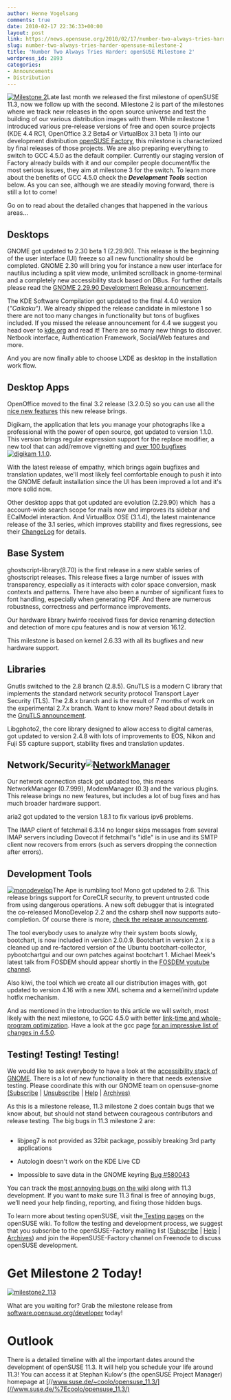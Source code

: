 ```yaml
---
author: Henne Vogelsang
comments: true
date: 2010-02-17 22:36:33+00:00
layout: post
link: https://news.opensuse.org/2010/02/17/number-two-always-tries-harder-opensuse-milestone-2/
slug: number-two-always-tries-harder-opensuse-milestone-2
title: 'Number Two Always Tries Harder: openSUSE Milestone 2'
wordpress_id: 2893
categories:
- Announcements
- Distribution
---
```


[![Milestone 2](/wp-content/uploads/2010/02/milestone_2.png)](//software.opensuse.org/developer)Late last month we released the first milestone of openSUSE 11.3, now we follow up with the second. Milestone 2 is part of the milestones where we track new releases in the open source universe and test the building of our various distribution images with them. While milestone 1 introduced various pre-release versions of free and open source projects (KDE 4.4 RC1, OpenOffice 3.2 Beta4 or VirtualBox 3.1 beta 1) into our development distribution [openSUSE Factory](//en.opensuse.org/Factory), this milestone is characterized by final releases of those projects. We are also preparing everything to switch to GCC 4.5.0  as the default compiler. Currently our staging version of Factory already builds with it and our compiler people document/fix the most serious issues, they aim at milestone 3 for the switch. To learn more about the benefits of GCC 4.5.0 check the _**Development Tools**_ section below.  As you can see, although we are steadily moving forward, there is still a lot to come!

Go on to read about the detailed changes that happened in the various areas...

<!-- more -->


## Desktops


GNOME got updated to 2.30 beta 1 (2.29.90). This release is the beginning of the user interface (UI) freeze so all new functionality should be completed. GNOME 2.30 will bring you for instance a new user interface for nautilus including a split view mode, unlimited scrollback in gnome-terminal and a completely new accessibility stack based on DBus. For further details please read the [GNOME 2.29.90 Development Release announcement](//permalink.gmane.org/gmane.comp.gnome.devel.announce/81).

The KDE Software Compilation got updated to the final 4.4.0 version (_"Caikaku")_.  We already shipped the release candidate in milestone 1 so there are not too many changes in functionality but tons of bugfixes included. If you missed the release announcement for 4.4 we suggest you head over to [kde.org](//kde.org/announcements/4.4/) and read it! There are so many new things to discover. Netbook interface, Authentication Framework, Social/Web features and more.

And you are now finally able to choose LXDE as desktop in the installation work flow.


## Desktop Apps


OpenOffice moved to the final 3.2 release (3.2.0.5) so you can use all the [nice new features](//www.openoffice.org/dev_docs/features/3.2/) this new release brings.

Digikam, the application that lets you manage your photographs like a professional with the power of open source, got updated to version 1.1.0. This version brings regular expression support for the replace modifier, a new tool that can add/remove vignetting and [over 100 bugfixes](//www.digikam.org/drupal/node/497)[![digikam 1.1.0](/wp-content/uploads/2010/02/digikam1.png)](/wp-content/uploads/2010/02/digikam1.png).

With the latest release of empathy, which brings again bugfixes and translation updates, we'll most likely feel comfortable enough to push it into the GNOME default installation since the UI has been improved a lot and it's more solid now.

Other desktop apps that got updated are evolution (2.29.90) which  has a account-wide search scope for mails now and improves  its sidebar and ECalModel interaction. And VirtualBox OSE (3.1.4), the latest maintenance release of  the 3.1 series,  which improves stability and fixes regressions, see their [ ChangeLog](//www.virtualbox.org/wiki/Changelog) for  details.


## Base System


ghostscript-library(8.70) is the first release in a new stable series of ghostscript releases. This release fixes a large number of issues with transparency, especially as it interacts with color space conversion, mask contexts and patterns. There have also been a number of significant fixes to font handling, especially when generating PDF. And there are numerous robustness, correctness and performance improvements.

Our hardware library hwinfo received fixes for device renaming detection and detection of more cpu features and is now at version 16.12.

This milestone is based on kernel 2.6.33 with all its bugfixes and new hardware support.


## Libraries


Gnutls switched to the 2.8 branch (2.8.5). GnuTLS is a modern C library that implements the standard network security protocol Transport Layer Security (TLS). The 2.8.x branch and is the result of 7 months of work on the experimental 2.7.x branch. Want to know more? Read about details in the [GnuTLS announcement](//article.gmane.org/gmane.network.gnutls.general/1646).

Libgphoto2, the core library designed to allow access to digital cameras, got updated to version 2.4.8 with lots of improvements to EOS, Nikon and Fuji S5 capture support, stability fixes and translation updates.


## Network/Security[![NetworkManager](/wp-content/uploads/2010/02/nm.png)](/wp-content/uploads/2010/02/nm.png)


Our network connection stack got updated too, this means NetworkManager (0.7.999), ModemManager (0.3) and the various plugins. This release brings no new features, but includes a lot of bug fixes and has much broader hardware support.

aria2 got updated to the version 1.8.1 to fix various ipv6 problems.

The IMAP client of fetchmail 6.3.14 no longer skips messages from several IMAP servers including Dovecot if fetchmail's "idle" is in use and its SMTP client now recovers from errors (such as servers dropping the connection after errors).


## Development Tools


[![monodevelop](/wp-content/uploads/2010/02/monodevelop.png)](/wp-content/uploads/2010/02/monodevelop.png)The Ape is rumbling too! Mono got updated to 2.6. This release brings support for CoreCLR security, to prevent untrusted code from using dangerous operations. A new soft debugger that is integrated the co-released MonoDevelop 2.2 and the csharp shell now supports auto-completion. Of course there is more, [check the release announcement](//www.mono-project.com/Release_Notes_Mono_2.6).

The tool everybody uses to analyze why their system boots slowly, bootchart, is now included in version 2.0.0.9. Bootchart in version 2.x is a cleaned up and re-factored version of the Ubuntu bootchart-collector, pybootchartgui and our own patches against bootchart 1. Michael Meek's latest talk from FOSDEM should appear shortly in the [FOSDEM youtube channel](//www.youtube.com/fosdemtalks).

Also kiwi, the tool which we create all our distribution images with, got updated to version 4.16 with a new XML schema and a kernel/initrd update hotfix mechanism.

And as mentioned in the introduction to this article we will switch, most likely with the next milestone, to GCC 4.5.0 with better [link-time and whole-program optimization](//gcc.gnu.org/wiki/LinkTimeOptimization). Have a look at the gcc page [for an impressive list of changes in 4.5.0](//gcc.gnu.org/gcc-4.5/changes.html).


## Testing! Testing! Testing!


We would like to ask everybody to have a look at the [accessibility stack of GNOME](//projects.gnome.org/accessibility/). There is a lot of new functionality in there that needs extensive testing. Please coordinate this with our GNOME team on opensuse-gnome [(Subscribe](mailto:opensuse-gnome+subscribe@opensuse.org) | [Unsubscribe](mailto:opensuse-gnome+unsubscribe@opensuse.org) | [Help](mailto:opensuse-gnome+help@opensuse.org) | [Archives)
](//lists.opensuse.org/opensuse-gnome/)

As this is a milestone release, 11.3 milestone 2 does contain bugs that we know about, but should not stand between courageous contributors and release testing. The big bugs in 11.3 milestone 2 are:


## 





	
  * libjpeg7 is not provided as 32bit package, possibly breaking 3rd party  applications

	
  * Autologin doesn't work on the KDE Live CD

	
  * Impossible to save data in the GNOME keyring [Bug #580043](https://bugzilla.novell.com/show_bug.cgi?id=580043)


You can track the [most annoying bugs on the wiki](//en.opensuse.org/Bugs:Most_Annoying_Bugs_11.3_dev) along with 11.3 development. If you want to make sure 11.3 final is free of annoying bugs, we’ll need your help finding, reporting, and fixing those hidden bugs.

To learn more about testing openSUSE, visit the[ Testing pages](//en.opensuse.org/Testing) on the openSUSE wiki. To follow the testing and development process, we suggest that you subscribe to the openSUSE-Factory mailing list ([Subscribe](mailto:opensuse-factory+subscribe@opensuse.org) | [Help](mailto:opensuse-factory+help@opensuse.org) | [Archives](//lists.opensuse.org/opensuse-factory/)) and join the #openSUSE-Factory channel on Freenode to discuss openSUSE development.


# Get Milestone 2 Today!




[![milestone2_113](/wp-content/uploads/2010/02/milestone2_113.png)](//software.opensuse.org/developer)




[](/wp-content/uploads/2010/02/milestone2_113.png)What are you waiting for? Grab the milestone release from [software.opensuse.org/developer](//software.opensuse.org/developer) today!





# Outlook


There is a detailed timeline with all the important dates around the development of openSUSE 11.3. It will help you schedule your life around 11.3! You can access it at Stephan Kulow's (the openSUSE Project Manager) homepage at [//www.suse.de/~coolo/opensuse_11.3/](//www.suse.de/%7Ecoolo/opensuse_11.3/)
